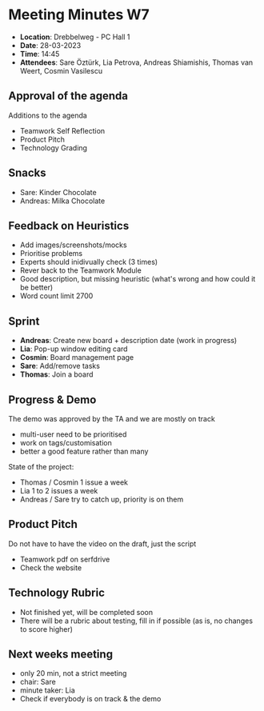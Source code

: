 # Meeting Minutes W7

- **Location**: Drebbelweg - PC Hall 1
- **Date**: 28-03-2023
- **Time**: 14:45
- **Attendees**: Sare Öztürk, Lia Petrova, Andreas Shiamishis, Thomas van Weert, Cosmin Vasilescu

## Approval of the agenda

Additions to the agenda

- Teamwork Self Reflection
- Product Pitch
- Technology Grading

## Snacks

- Sare: Kinder Chocolate
- Andreas: Milka Chocolate

## Feedback on Heuristics

- Add images/screenshots/mocks
- Prioritise problems
- Experts should inidivually check (3 times)
- Rever back to the Teamwork Module
- Good description, but missing heuristic (what's wrong and how could it be better)
- Word count limit 2700

## Sprint

- **Andreas**: Create new board + description date (work in progress)
- **Lia**: Pop-up window editing card
- **Cosmin**: Board management page
- **Sare**: Add/remove tasks
- **Thomas**: Join a board

## Progress & Demo

The demo was approved by the TA and we are mostly on track

- multi-user need to be prioritised
- work on tags/customisation
- better a good feature rather than many

State of the project:

- Thomas / Cosmin 1 issue a week
- Lia 1 to 2 issues a week
- Andreas / Sare try to catch up, priority is on them

## Product Pitch

Do not have to have the video on the draft, just the script

- Teamwork pdf on serfdrive
- Check the website

## Technology Rubric

- Not finished yet, will be completed soon
- There will be a rubric about testing, fill in if possible (as is, no changes to score higher)

## Next weeks meeting

- only 20 min, not a strict meeting
- chair: Sare
- minute taker: Lia
- Check if everybody is on track & the demo